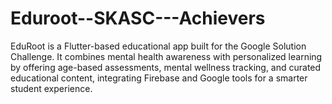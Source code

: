 # Eduroot--SKASC---Achievers
EduRoot is a Flutter-based educational app built for the Google Solution Challenge. It combines mental health awareness with personalized learning by offering age-based assessments, mental wellness tracking, and curated educational content, integrating Firebase and Google tools for a smarter student experience.
